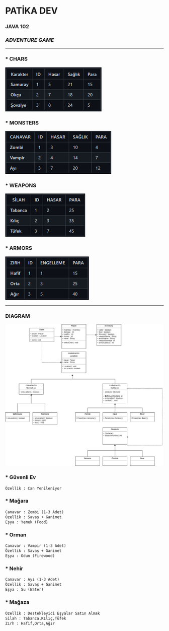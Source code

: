 # PATİKA DEV 
### JAVA 102
### *ADVENTURE GAME*

*************
### * CHARS
![img.png](src/img/img.png)

### * MONSTERS 
![img_1.png](src/img/img_1.png)

### * WEAPONS 
![img_2.png](src/img/img_2.png)

### * ARMORS
![img_3.png](src/img/img_3.png)

*****************

### DIAGRAM

![Proje görseli](https://raw.githubusercontent.com/Kodluyoruz/taskforce/main/java102/advgame-1/figures/class-diagram.jpg)


### * Güvenli Ev

    Özellik : Can Yenileniyor

### * Mağara

    Canavar : Zombi (1-3 Adet)
    Özellik : Savaş + Ganimet
    Eşya : Yemek (Food)

### * Orman

    Canavar : Vampir (1-3 Adet)
    Özellik : Savaş + Ganimet
    Eşya : Odun (Firewood)

### * Nehir

    Canavar : Ayı (1-3 Adet)
    Özellik : Savaş + Ganimet
    Eşya : Su (Water)

### * Mağaza

    Özellik : Destekleyici Eşyalar Satın Almak
    Silah : Tabanca,Kılıç,Tüfek
    Zırh : Hafif,Orta,Ağır
